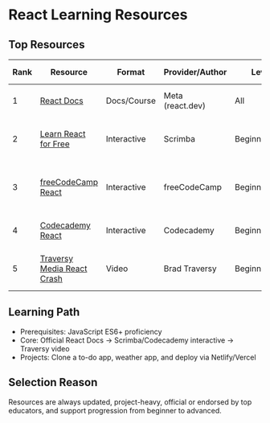 # React Learning Resources

## Top Resources
| Rank | Resource | Format | Provider/Author | Level | Est. Time | Cost | Notes |
|------|---------|--------|----------------|-------|-----------|------|------|
| 1 | [React Docs](https://react.dev/) | Docs/Course | Meta (react.dev) | All | 10+ hours | Free | Best start, up-to-date, official |
| 2 | [Learn React for Free](https://scrimba.com/learn/learnreact) | Interactive | Scrimba | Beginner/Inter | 6+ hours | Free | Hands-on screencasts, community support |
| 3 | [freeCodeCamp React](https://www.freecodecamp.org/learn/front-end-development-libraries/) | Interactive | freeCodeCamp | Beginner/Inter | 16+ hours | Free | Project-based, graded, active forums |
| 4 | [Codecademy React](https://www.codecademy.com/learn/react-101) | Interactive | Codecademy | Beginner | 8–12 hours | Free tier | Interactive, exercises in-browser |
| 5 | [Traversy Media React Crash](https://www.youtube.com/watch?v=sBws8MSXN7A) | Video | Brad Traversy | Beginner | 2.5 hours | Free | Quick, project-focused tutorial |

## Learning Path
- Prerequisites: JavaScript ES6+ proficiency  
- Core: Official React Docs → Scrimba/Codecademy interactive → Traversy video  
- Projects: Clone a to-do app, weather app, and deploy via Netlify/Vercel

## Selection Reason
Resources are always updated, project-heavy, official or endorsed by top educators, and support progression from beginner to advanced.
